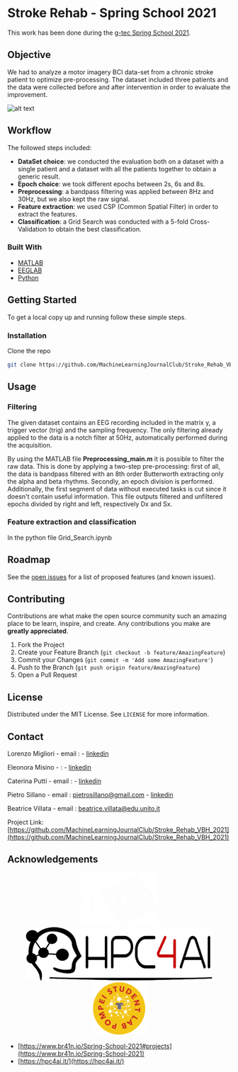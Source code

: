 
# Stroke Rehab - Spring School 2021

This work has been done during the [g-tec Spring School 2021](https://www.gtec.at/spring-school-2021/).

## Objective

We had to analyze a motor imagery BCI data-set from a chronic stroke patient to optimize pre-processing. The dataset included three patients and the data were collected before and after intervention in order to evaluate the improvement.

![alt text](https://github.com/MachineLearningJournalClub/Stroke_Rehab_VBH_2021/blob/main/img/timing.png?raw=true)

## Workflow

The followed steps included:

* **DataSet choice**: we conducted the evaluation both on a dataset with a single patient and a dataset with all the patients together to obtain a generic result.
* **Epoch choice**: we took different epochs between 2s, 6s and 8s.
* **Preprocessing**: a bandpass filtering was applied between 8Hz and 30Hz, but we also kept the raw signal.
* **Feature extraction**: we used CSP (Common Spatial Filter) in order to extract the features.
* **Classification**: a Grid Search was conducted with a 5-fold Cross-Validation to obtain the best classification.


### Built With

* [MATLAB](https://mathworks.com/?s_tid=gn_logo)
* [EEGLAB](https://eeglab.org)
* [Python](https://www.python.org)



<!-- GETTING STARTED -->
## Getting Started

To get a local copy up and running follow these simple steps.

### Installation

Clone the repo
   ```sh
   git clone https://github.com/MachineLearningJournalClub/Stroke_Rehab_VBH_2021.git
   ```

<!-- USAGE EXAMPLES -->
## Usage

### Filtering
The given dataset contains an EEG recording included in the matrix y, a trigger vector (trig) and the sampling frequency. The only filtering already applied to the data is a notch filter at 50Hz, automatically performed during the acquisition.

By using the MATLAB file **Preprocessing_main.m** it is possible to filter the raw data. This is done by applying a two-step pre-processing: first of all, the data is bandpass filtered with an 8th order Butterworth extracting only the alpha and beta rhythms. Secondly, an epoch division is performed. Additionally, the first segment of data without executed tasks is cut since it doesn't contain useful information.
This file outputs filtered and unfiltered epochs divided by right and left, respectively Dx and Sx.

### Feature extraction and classification

In the python file Grid_Search.ipynb

<!-- ROADMAP -->
## Roadmap

See the [open issues](https://github.com/MachineLearningJournalClub/Stroke_Rehab_VBH_2021/issues) for a list of proposed features (and known issues).



<!-- CONTRIBUTING -->
## Contributing

Contributions are what make the open source community such an amazing place to be learn, inspire, and create. Any contributions you make are **greatly appreciated**.

1. Fork the Project
2. Create your Feature Branch (`git checkout -b feature/AmazingFeature`)
3. Commit your Changes (`git commit -m 'Add some AmazingFeature'`)
4. Push to the Branch (`git push origin feature/AmazingFeature`)
5. Open a Pull Request



<!-- LICENSE -->
## License

Distributed under the MIT License. See `LICENSE` for more information.



<!-- CONTACT -->
## Contact

Lorenzo Migliori - email : []() - [linkedin]()

Eleonora Misino - []() :  - [linkedin]()

Caterina Putti  - email :  - [linkedin]()

Pietro Sillano - email : [pietrosillano@gmail.com](pietrosillano@gmail.com) - [linkedin](https://www.linkedin.com/in/pietro-sillano/)

Beatrice Villata - email : [beatrice.villata@edu.unito.it](beatrice.villata@edu.unito.it)

Project Link: [https://github.com/MachineLearningJournalClub/Stroke_Rehab_VBH_2021](https://github.com/MachineLearningJournalClub/Stroke_Rehab_VBH_2021)



<!-- ACKNOWLEDGEMENTS -->
## Acknowledgements

<p align="center">
  <a href="https://github.com/MachineLearningJournalClub/Stroke_Rehab_VBH_2021">
    <img src="img/logo_gtec.png" alt="Logo" width="180" height="120">
    <img src="img/logo_hpc4ai.png" alt="Logo" width="420" height="120">
    <img src="img/logo_pompei.png" alt="Logo" width="120" height="120">

  </a>

* [https://www.br41n.io/Spring-School-2021#projects](https://www.br41n.io/Spring-School-2021)
* [https://hpc4ai.it/](https://hpc4ai.it/)



<!-- MARKDOWN LINKS & IMAGES -->
<!-- https://www.markdownguide.org/basic-syntax/#reference-style-links -->
[contributors-shield]: https://img.shields.io/github/contributors/MachineLearningJournalClub/Stroke_Rehab_VBH_2021.svg?style=for-the-badge
[contributors-url]: https://github.com/MachineLearningJournalClub/Stroke_Rehab_VBH_2021/graphs/contributors
[forks-shield]: https://img.shields.io/github/forks/MachineLearningJournalClub/Stroke_Rehab_VBH_2021.svg?style=for-the-badge
[forks-url]: https://github.com/MachineLearningJournalClub/Stroke_Rehab_VBH_2021/network/members
[stars-shield]: https://img.shields.io/github/stars/MachineLearningJournalClub/Stroke_Rehab_VBH_2021.svg?style=for-the-badge
[stars-url]: https://github.com/MachineLearningJournalClub/Stroke_Rehab_VBH_2021/stargazers
[issues-shield]: https://img.shields.io/github/issues/MachineLearningJournalClub/Stroke_Rehab_VBH_2021.svg?style=for-the-badge
[issues-url]: https://github.com/MachineLearningJournalClub/Stroke_Rehab_VBH_2021/issues
[license-shield]: https://img.shields.io/github/license/MachineLearningJournalClub/Stroke_Rehab_VBH_2021.svg?style=for-the-badge
[license-url]: https://github.com/MachineLearningJournalClub/Stroke_Rehab_VBH_2021/blob/main/LICENSE.md
[linkedin-shield]: https://img.shields.io/badge/-LinkedIn-black.svg?style=for-the-badge&logo=linkedin&colorB=555
[linkedin-url]: https://www.linkedin.com/company/machine-learning-journal-club
